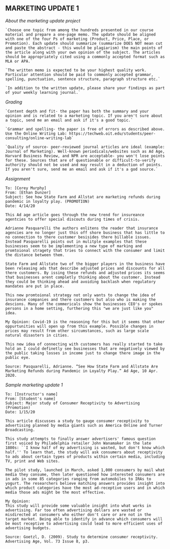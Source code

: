 ## MARKETING UPDATE 1

  *About the marketing update project*

    `Choose one topic from among the hundreds presented in our course material and prepare a one-page memo. The update should be aligned with one of the four Ps of marketing (Product, Price, Place, or Promotion). Each update should summarize (summarize DOES NOT mean cut and paste the abstract - this would be plagiarism) the main points of the article along with your own opinion of the subject. The articles should be appropriately cited using a commonly accepted format such as MLA or APA.`

    `The written memo is expected to be your highest quality work. Particular attention should be paid to commonly accepted grammar, spelling, punctuation, sentence structure, paragraph structure etc.`

    `In addition to the written update, please share your findings as part of your weekly learning journal.`

  *Grading*

    `Content depth and fit- the paper has both the summary and your opinion and is related to a marketing topic. If you aren't sure about a topic, send me an email and ask if it's a good topic.`

    `Grammar and spelling- the paper is free of errors as described above. Use the Online Writing Lab: https://techweb.oit.edu/students/peer-consulting/online-writing-lab`

    `Quality of source- peer-reviewed journal articles are ideal (example: Journal of Marketing). Well-known periodicals/websites such as Ad Age, Harvard Business Review, and NPR are acceptable- you won't lose points for these. Sources that are of questionable or difficult-to-verify authority should not be used and may result in a deduction of points. If you aren't sure, send me an email and ask if it's a god source.`

  *Assignment*

    To: [Corey Murphy]
    From: [Ethan Dunzer]
    Subject: See how State Farm and Allstat are marketing refunds during pandemic in loyalty play. (PROMOTION)
    Date: 4/14/20

    This Ad age article goes through the new trend for insureance agentcies to offer special discouts during times of crisis.

    Adrianne Pasquarelli the authors enlitens the reader that insurance agencies are no longer just this off shore business that has little to no connection to there customer besisides there billable issues. Instead Pasquarelli points out in mulitple examples that these businesses seem to be implementing a new type of marking and promtoional stragety that tries to connect with the consumer and limit the distance between them.

    State Farm and Allstate two of the bigger players in the business have been releasing ads that describe adjusted prices and discounts for all there customers. By issing these refunds and adjusted prices its seems that businesses arent completly thinking about the customer. Instead they could be thinking ahead and avoiding backlash when regulatory mandates are put in place.

    This new promtoional strategy not only wants to change the idea of insurance companies and there customers but also who is making the descions. Many of the commericals show the businesses CEO's or spokes persons in a home setting, furthering this "we are just like you" idea.

    My Opinion: Covid-19 is the reasoning for this but it seems that other oppurtunities will open up from this example. Possible changes in prices may result from other sircumstances, such as large scale natural disasters in cities.

    This new idea of connecting with customers has really started to take hold an I could definetly see businesses that are negatively viewed by the public taking losses in income just to change there image in the public eye.

    Source: Pasquarelli, Adrianne. “See How State Farm and Allstate Are Marketing Refunds during Pandemic in Loyalty Play.” Ad Age, 10 Apr. 2020.

  *Sample marketing update 1*

    To: [Instructor's name]
    From: [Student's name]
    Subject: Major study of Consumer Receptivity to Advertising (Promotion)
    Date: 1/15/20

    This article discusses a study to gauge consumer receptivity to advertising planned by media giants such as America Online and Turner Broadcasting.

    This study attempts to finally answer advertisers' famous question first voiced by Philadelphia retailer John Wanamaker in the late 1800s: ``I know half of my advertising is wasted, but don't know which half.'' To learn that, the study will ask consumers about receptivity to ads about certain types of products within certain media, including TV, print and Web sites.

    The pilot study, launched in March, asked 1,000 consumers by mail what media they consume, then later questioned how interested consumers are in ads in some 85 categories ranging from automobiles to IRAs to yogurt. The researchers believe matching answers provides insight into which product categories have the most ad-receptive users and in which media those ads might be the most effective.

    My Opinion:
    This study will provide some valuable insight into what works in advertising. Far too often advertising dollars are wasted or misdirected at consumers who either don't care or are not in the target market. Being able to identify in advance which consumers will be most receptive to advertising could lead to more efficient uses of advertising budgets.

    Source: Goetzl, D. (2009). Study to determine consumer receptivity. Advertising Age, Vol. 73 Issue 8, p3.
